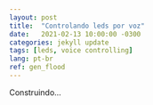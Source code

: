 ```yaml
---
layout: post
title:  "Controlando leds por voz"
date:   2021-02-13 10:00:00 -0300
categories: jekyll update
tags: [leds, voice controlling]
lang: pt-br
ref: gen_flood
---
```

Construindo...